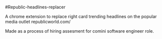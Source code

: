 #Republic-headlines-replacer

A chrome extension to replace right card trending headlines on the popular media outlet republicworld.com/

Made as a process of hiring assesment for comini software engineer role.